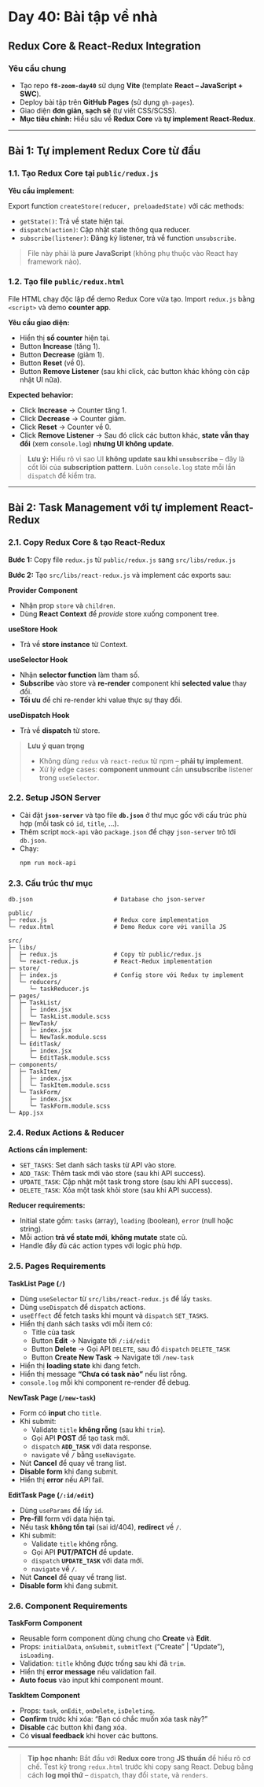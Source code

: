 # Day 40: Bài tập về nhà

## Redux Core & React-Redux Integration

### Yêu cầu chung

-   Tạo repo **`f8-zoom-day40`** sử dụng **Vite** (template **React – JavaScript + SWC**).
-   Deploy bài tập trên **GitHub Pages** (sử dụng `gh-pages`).
-   Giao diện **đơn giản, sạch sẽ** (tự viết CSS/SCSS).
-   **Mục tiêu chính:** Hiểu sâu về **Redux Core** và **tự implement React-Redux**.

---

## Bài 1: Tự implement Redux Core từ đầu

### 1.1. Tạo Redux Core tại `public/redux.js`

**Yêu cầu implement**:

Export function `createStore(reducer, preloadedState)` với các methods:

-   `getState()`: Trả về state hiện tại.
-   `dispatch(action)`: Cập nhật state thông qua reducer.
-   `subscribe(listener)`: Đăng ký listener, trả về function `unsubscribe`.

> File này phải là **pure JavaScript** (không phụ thuộc vào React hay framework nào).

### 1.2. Tạo file `public/redux.html`

File HTML chạy độc lập để demo Redux Core vừa tạo. Import `redux.js` bằng `<script>` và demo **counter app**.

**Yêu cầu giao diện:**

-   Hiển thị **số counter** hiện tại.
-   Button **Increase** (tăng 1).
-   Button **Decrease** (giảm 1).
-   Button **Reset** (về 0).
-   Button **Remove Listener** (sau khi click, các button khác không còn cập nhật UI nữa).

**Expected behavior:**

-   Click **Increase** → Counter tăng 1.
-   Click **Decrease** → Counter giảm.
-   Click **Reset** → Counter về 0.
-   Click **Remove Listener** → Sau đó click các button khác, **state vẫn thay đổi** (xem `console.log`) **nhưng UI không update**.

> **Lưu ý:** Hiểu rõ vì sao UI **không update sau khi `unsubscribe`** – đây là cốt lõi của **subscription pattern**. Luôn `console.log` state mỗi lần `dispatch` để kiểm tra.

---

## Bài 2: Task Management với **tự implement React-Redux**

### 2.1. Copy Redux Core & tạo React-Redux

**Bước 1:** Copy file `redux.js` từ `public/redux.js` sang `src/libs/redux.js`

**Bước 2:** Tạo `src/libs/react-redux.js` và implement các exports sau:

**Provider Component**

-   Nhận prop `store` và `children`.
-   Dùng **React Context** để _provide_ store xuống component tree.

**useStore Hook**

-   Trả về **store instance** từ Context.

**useSelector Hook**

-   Nhận **selector function** làm tham số.
-   **Subscribe** vào store và **re-render** component khi **selected value** thay đổi.
-   **Tối ưu** để chỉ re-render khi value thực sự thay đổi.

**useDispatch Hook**

-   Trả về **dispatch** từ store.

> **Lưu ý quan trọng**
>
> -   Không dùng `redux` và `react-redux` từ npm – **phải tự implement**.
> -   Xử lý edge cases: **component unmount** cần **unsubscribe** listener trong `useSelector`.

### 2.2. Setup JSON Server

-   Cài đặt **`json-server`** và tạo file **`db.json`** ở thư mục gốc với cấu trúc phù hợp (mỗi task có `id`, `title`, …).
-   Thêm script `mock-api` vào `package.json` để chạy `json-server` trỏ tới `db.json`.
-   Chạy:
    ```bash
    npm run mock-api
    ```

### 2.3. Cấu trúc thư mục

```
db.json                       # Database cho json-server

public/
├─ redux.js                   # Redux core implementation
└─ redux.html                 # Demo Redux core với vanilla JS

src/
├─ libs/
│  ├─ redux.js                # Copy từ public/redux.js
│  └─ react-redux.js          # React-Redux implementation
├─ store/
│  ├─ index.js                # Config store với Redux tự implement
│  └─ reducers/
│     └─ taskReducer.js
├─ pages/
│  ├─ TaskList/
│  │  ├─ index.jsx
│  │  └─ TaskList.module.scss
│  ├─ NewTask/
│  │  ├─ index.jsx
│  │  └─ NewTask.module.scss
│  └─ EditTask/
│     ├─ index.jsx
│     └─ EditTask.module.scss
├─ components/
│  ├─ TaskItem/
│  │  ├─ index.jsx
│  │  └─ TaskItem.module.scss
│  └─ TaskForm/
│     ├─ index.jsx
│     └─ TaskForm.module.scss
└─ App.jsx
```

### 2.4. Redux Actions & Reducer

**Actions cần implement:**

-   `SET_TASKS`: Set danh sách tasks từ API vào store.
-   `ADD_TASK`: Thêm task mới vào store (sau khi API success).
-   `UPDATE_TASK`: Cập nhật một task trong store (sau khi API success).
-   `DELETE_TASK`: Xóa một task khỏi store (sau khi API success).

**Reducer requirements:**

-   Initial state gồm: `tasks` (array), `loading` (boolean), `error` (null hoặc string).
-   Mỗi action **trả về state mới**, **không mutate** state cũ.
-   Handle đầy đủ các action types với logic phù hợp.

### 2.5. Pages Requirements

**TaskList Page (`/`)**

-   Dùng `useSelector` từ `src/libs/react-redux.js` để lấy `tasks`.
-   Dùng `useDispatch` để `dispatch` actions.
-   `useEffect` để fetch tasks khi mount và `dispatch` `SET_TASKS`.
-   Hiển thị danh sách tasks với mỗi item có:
    -   Title của task
    -   Button **Edit** → Navigate tới `/:id/edit`
    -   Button **Delete** → Gọi API `DELETE`, sau đó `dispatch` `DELETE_TASK`
    -   Button **Create New Task** → Navigate tới `/new-task`
-   Hiển thị **loading state** khi đang fetch.
-   Hiển thị message **“Chưa có task nào”** nếu list rỗng.
-   `console.log` mỗi khi component re-render để debug.

**NewTask Page (`/new-task`)**

-   Form có **input** cho `title`.
-   Khi submit:
    -   Validate `title` **không rỗng** (sau khi `trim`).
    -   Gọi API **POST** để tạo task mới.
    -   `dispatch` **`ADD_TASK`** với data response.
    -   `navigate` về `/` bằng `useNavigate`.
-   Nút **Cancel** để quay về trang list.
-   **Disable form** khi đang submit.
-   Hiển thị **error** nếu API fail.

**EditTask Page (`/:id/edit`)**

-   Dùng `useParams` để lấy `id`.
-   **Pre-fill** form với data hiện tại.
-   Nếu task **không tồn tại** (sai id/404), **redirect** về `/`.
-   Khi submit:
    -   Validate `title` không rỗng.
    -   Gọi API **PUT/PATCH** để update.
    -   `dispatch` **`UPDATE_TASK`** với data mới.
    -   `navigate` về `/`.
-   Nút **Cancel** để quay về trang list.
-   **Disable form** khi đang submit.

### 2.6. Component Requirements

**TaskForm Component**

-   Reusable form component dùng chung cho **Create** và **Edit**.
-   Props: `initialData`, `onSubmit`, `submitText` (“Create” | “Update”), `isLoading`.
-   Validation: `title` không được trống sau khi đã `trim`.
-   Hiển thị **error message** nếu validation fail.
-   **Auto focus** vào input khi component mount.

**TaskItem Component**

-   Props: `task`, `onEdit`, `onDelete`, `isDeleting`.
-   **Confirm** trước khi xóa: “Bạn có chắc muốn xóa task này?”
-   **Disable** các button khi đang xóa.
-   Có **visual feedback** khi hover các buttons.

---

> **Tip học nhanh:** Bắt đầu với **Redux core** trong **JS thuần** để hiểu rõ cơ chế. Test kỹ trong `redux.html` trước khi copy sang React. Debug bằng cách **log mọi thứ** – `dispatch`, thay đổi `state`, và `renders`.
